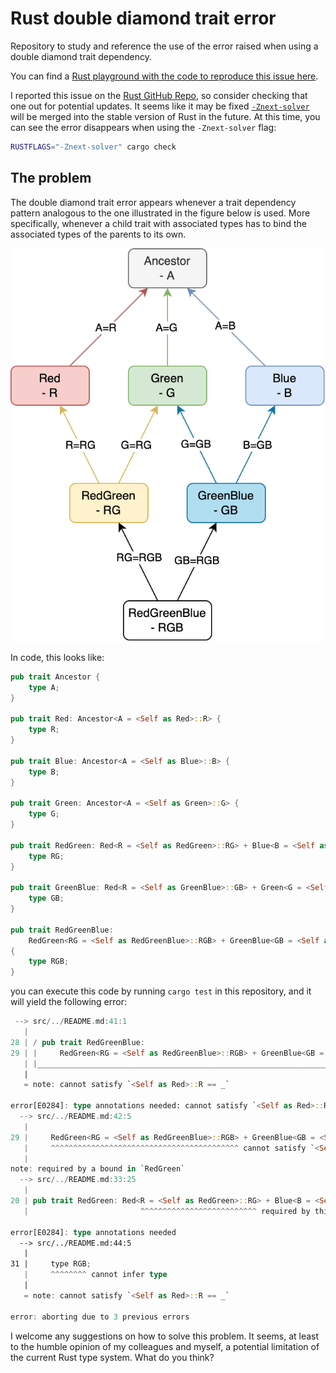 # Rust double diamond trait error

Repository to study and reference the use of the error raised when using a double diamond trait dependency.

You can find a [Rust playground with the code to reproduce this issue here](https://play.rust-lang.org/?version=stable&mode=debug&edition=2024&gist=7050b0182982e8cd05d4089a4b7475fe).

I reported this issue on the [Rust GitHub Repo](https://github.com/rust-lang/rust/issues/139486), so consider checking that one out for potential updates. It seems like it may be fixed [`-Znext-solver`](https://github.com/rust-lang/rust/issues/107374) will be merged into the stable version of Rust in the future. At this time, you can see the error disappears when using the `-Znext-solver` flag:

```bash
RUSTFLAGS="-Znext-solver" cargo check
```

## The problem

The double diamond trait error appears whenever a trait dependency pattern analogous to the one illustrated
in the figure below is used. More specifically, whenever a child trait with associated types has to bind the
associated types of the parents to its own.

![diagram](diagram.png)

In code, this looks like:

```rust
pub trait Ancestor {
    type A;
}

pub trait Red: Ancestor<A = <Self as Red>::R> {
    type R;
}

pub trait Blue: Ancestor<A = <Self as Blue>::B> {
    type B;
}

pub trait Green: Ancestor<A = <Self as Green>::G> {
    type G;
}

pub trait RedGreen: Red<R = <Self as RedGreen>::RG> + Blue<B = <Self as RedGreen>::RG> {
    type RG;
}

pub trait GreenBlue: Red<R = <Self as GreenBlue>::GB> + Green<G = <Self as GreenBlue>::GB> {
    type GB;
}

pub trait RedGreenBlue:
    RedGreen<RG = <Self as RedGreenBlue>::RGB> + GreenBlue<GB = <Self as RedGreenBlue>::RGB>
{
    type RGB;
}
```

you can execute this code by running `cargo test` in this repository, and it will yield the following error:

```rust
 --> src/../README.md:41:1
   |
28 | / pub trait RedGreenBlue:
29 | |     RedGreen<RG = <Self as RedGreenBlue>::RGB> + GreenBlue<GB = <Self as RedGreenBlue>::RGB>
   | |____________________________________________________________________________________________^ cannot infer type
   |
   = note: cannot satisfy `<Self as Red>::R == _`

error[E0284]: type annotations needed: cannot satisfy `<Self as Red>::R == <Self as RedGreenBlue>::RGB`
  --> src/../README.md:42:5
   |
29 |     RedGreen<RG = <Self as RedGreenBlue>::RGB> + GreenBlue<GB = <Self as RedGreenBlue>::RGB>
   |     ^^^^^^^^^^^^^^^^^^^^^^^^^^^^^^^^^^^^^^^^^^ cannot satisfy `<Self as Red>::R == <Self as RedGreenBlue>::RGB`
   |
note: required by a bound in `RedGreen`
  --> src/../README.md:33:25
   |
20 | pub trait RedGreen: Red<R = <Self as RedGreen>::RG> + Blue<B = <Self as RedGreen>::RG> {
   |                         ^^^^^^^^^^^^^^^^^^^^^^^^^^ required by this bound in `RedGreen`

error[E0284]: type annotations needed
  --> src/../README.md:44:5
   |
31 |     type RGB;
   |     ^^^^^^^^ cannot infer type
   |
   = note: cannot satisfy `<Self as Red>::R == _`

error: aborting due to 3 previous errors
```

I welcome any suggestions on how to solve this problem. It seems, at least to the humble opinion of my colleagues
and myself, a potential limitation of the current Rust type system. What do you think?
